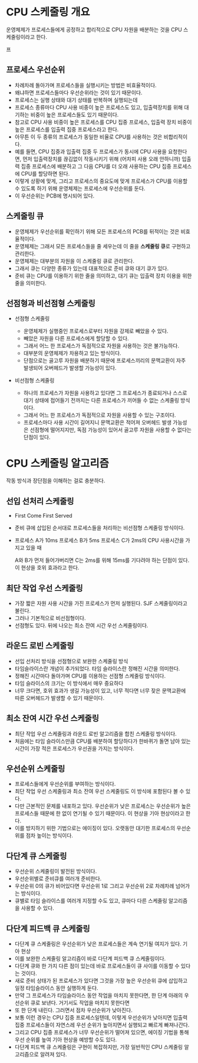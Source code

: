 # CPU 스케줄링 개요

운영체제가 프로세스들에게 공정하고 합리적으로 CPU 자원을 배분하는 것을 CPU 스케줄링이라고 한다.

프

## 프로세스 우선순위

- 차례차례 돌아가며 프로세스들을 실행시키는 방법은 비효율적이다.
- 왜냐하면 프로세스들마다 우선순위라는 것이 있기 때문이다.
- 프로세스는 실행 상태와 대기 상태를 반복하며 실행되는데
- 프로세스 종류마다 CPU 사용 비중이 높은 프로세스도 있고, 입출력장치를 위해 대기하는 비중이 높은 프로세스들도 있기 때문이다.
- 참고로 CPU 사용 비중이 높은 프로세스를 CPU 집중 프로세스, 입출력 장치 비중이 높은 프로세스를 입출력 집중 프로세스라고 한다.
- 아무튼 이 두 종류의 프로세스가 동일한 비율로 CPU를 사용하는 것은 비합리적이다.
- 예를 들면, CPU 집중과 입출력 집중 두 프로세스가 동시에 CPU 사용을 요청한다면, 먼저 입출력장치를 끊김없이 작동시키기 위해 (어차피 사용 오래 안하니까) 입출력 집중 프로세스에 배분하고 그 다음 CPU를 더 오래 사용하는 CPU 집중 프로세스에 CPU를 할당하면 된다.
- 이렇게 상황에 맞게, 그리고 프로세스의 중요도에 맞게 프로세스가 CPU를 이용할 수 있도록 하기 위해 운영체제는 프로세스에 우선순위를 둔다.
- 이 우선순위는 PCB에 명시되어 있다.

## 스케줄링 큐

- 운영체제가 우선순위를 확인하기 위해 모든 프로세스의 PCB를 뒤적이는 것은 비효율적이다.
- 운영체제는 그래서 모든 프로세스들을 줄 세우는데 이 줄을 **스케줄링 큐**로 구현하고 관리한다.
- 운영체제는 대부분의 자원을 이 스케줄링 큐로 관리한다.
- 그래서 큐는 다양한 종류가 있는데 대표적으로 준비 큐와 대기 큐가 있다.
- 준비 큐는 CPU를 이용하기 위한 줄을 의미하고, 대기 큐는 입출력 장치 이용을 위한 줄을 의미한다.

## 선점형과 비선점형 스케줄링

- 선점형 스케줄링
    - 운영체제가 실행중인 프로세스로부터 자원을 강제로 빼았을 수 있다.
    - 빼았은 자원을 다른 프로세스에게 할당할 수 있다.
    - 그래서 어느 한 프로세스가 독점적으로 자원을 사용하는 것은 불가능하다.
    - 대부분의 운영체제가 차용하고 있는 방식이다.
    - 단점으로는 골고루 자원을 배분하기 때문에 프로세스끼리의 문맥교환이 자주 발생되어 오버헤드가 발생할 가능성이 있다.
    
- 비선점형 스케줄링
    - 하나의 프로세스가 자원을 사용하고 있다면 그 프로세스가 종료되거나 스스로 대기 상태에 접어들기 전까지는 다른 프로세스가 끼어들 수 없는 스케줄링 방식이다.
    - 그래서 어느 한 프로세스가 독점적으로 자원을 사용할 수 있는 구조이다.
    - 프로세스마다 사용 시간이 길어지니 문맥교환은 적어져 오버헤드 발생 가능성은 선점형에 떨어지지만, 독점 가능성이 있어서 골고루 자원을 사용할 수 없다는 단점이 있다.

# CPU 스케줄링 알고리즘

작동 방식과 장단점을 이해하는 걸로 충분하다.

## 선입 선처리 스케줄링

- First Come First Served
- 준비 큐에 삽입된 순서대로 프로세스들을 처리하는 비선점형 스케줄링 방식이다.
- 프로세스 A가 10ms 프로세스 B가 5ms 프로세스 C가 2ms의 CPU 사용시간을 가지고 있을 때
    
    A와 B가 먼저 들어가버리면 C는 2ms를 위해 15ms를 기다려야 하는 단점이 있다. 이 현상을 호위 효과라고 한다.
    

## 최단 작업 우선 스케줄링

- 가장 짧은 자원 사용 시간을 가진 프로세스가 먼저 실행된다. SJF 스케줄링이라고 불린다.
- 그러나 기본적으로 비선점형이다.
- 선점형도 있다. 뒤에 나오는 최소 잔여 시간 우선 스케줄링이다.

## 라운드 로빈 스케줄링

- 선입 선처리 방식을 선점형으로 보완한 스케줄링 방식
- 타임슬라이스란 개념이 추가되었다. 타임 슬라이스란 정해진 시간을 의미한다.
- 정해진 시간마다 돌아가며 CPU를 이용하는 선점형 스케줄링 방식이다.
- 타임 슬라이스의 크기는 이 방식에서 매우 중요하다
- 너무 크다면, 호위 효과가 생길 가능성이 있고, 너무 적다면 너무 잦은 문맥교환에 따른 오버헤드가 발생할 수 있기 때문이다.

## 최소 잔여 시간 우선 스케줄링

- 최단 작업 우선 스케줄링과 라운드 로빈 알고리즘을 합친 스케줄링 방식이다.
- 처음에는 타임 슬라이스만큼 CPU를 배분하여 할당하다가 한바퀴가 돌면 남아 있는 시간이 가장 적은 프로세스가 우선권을 가지는 방식이다.

## 우선순위 스케줄링

- 프로세스들에게 우선순위를 부여하는 방식이다.
- 최단 작업 우선 스케줄링과 최소 잔여 우선 스케줄링도 이 방식에 포함된다 볼 수 있다.
- 다만 근본적인 문제를 내포하고 있다. 우선순위가 낮은 프로세스는 우선순위가 높은 프로세스들 때문에 한 없이 연기될 수 있기 때문이다. 이 현상을 기아 현상이라고 한다.
- 이를 방지하기 위한 기법으로는 에이징이 있다. 오랫동안 대기한 프로세스의 우선순위를 점차 높이는 방식이다.

## 다단계 큐 스케줄링

- 우선순위 스케줄링이 발전된 방식이다.
- 우선순위별로 준비큐를 여러개 준비한다.
- 우선순위 0의 큐가 비어있다면 우선순위 1로 그리고 우선순위 2로 차례차례 넘어가는 방식이다.
- 큐별로 타임 슬라이스를 여러개 지정할 수도 있고, 큐마다 다른 스케줄링 알고리즘을 사용할 수 있다.

## 다단계 피드백 큐 스케줄링

- 다단계 큐 스케줄링은 우선순위가 낮은 프로세스들은 계속 연기될 여지가 있다. 기아 현상
- 이를 보완한 스케줄링 알고리즘이 바로 다단계 피드백 큐 스케줄링이다.
- 다단계 큐와 한 가지 다른 점이 있는데 바로 프로세스들이 큐 사이를 이동할 수 있다는 것이다.
- 새로 준비 상태가 된 프로세스가 있다면 그것을 가장 높은 우선순위 큐에 삽입하고 일정 타임슬라이스 동안 실행하게 둔다.
- 만약 그 프로세스가 타임슬라이스 동안 작업을 마치지 못한다면, 한 단계 아래의 우선순위 큐로 보낸다. 거기서도 작업을 마치지 못한다면
- 또 한 단계 내린다. 그러면서 점차 우선순위가 낮아진다.
- 보통 이런 경우는 CPU 집중 프로세스일텐데, 이렇게 우선순위가 낮아지면 입출력 집중 프로세스들이 자연스레 우선 순위가 높아지면서 실행되고 빠르게 빠져나간다.
- 그리고 CPU 집중 프로세스가 너무 우선순위가 떨어져 있으면, 에이징 기법을 통해 우선 순위를 높여 기아 현상을 예방할 수도 있다.
- 다단계 피드백 큐 스케줄링은 구현이 복잡하지만, 가장 일반적인 CPU 스케줄링 알고리즘으로 알려져 있다.